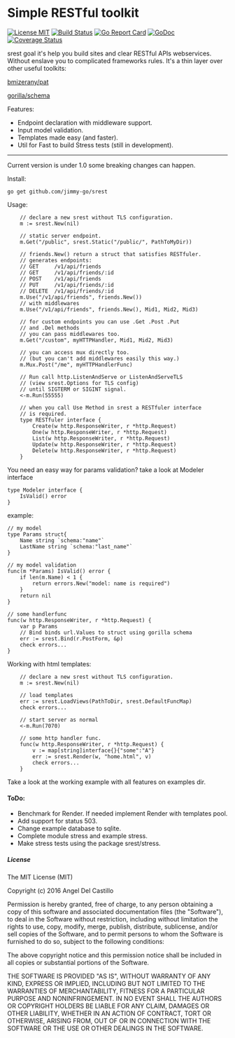 # Simple RESTful toolkit

[![License MIT](https://img.shields.io/npm/l/express.svg)](http://opensource.org/licenses/MIT)
[![Build Status](https://travis-ci.org/jimmy-go/srest.svg?branch=master)](https://travis-ci.org/jimmy-go/srest)
[![Go Report Card](https://goreportcard.com/badge/github.com/jimmy-go/srest)](https://goreportcard.com/report/github.com/jimmy-go/srest)
[![GoDoc](http://godoc.org/github.com/jimmy-go/srest?status.png)](http://godoc.org/github.com/jimmy-go/srest)
[![Coverage Status](https://coveralls.io/repos/github/jimmy-go/srest/badge.svg?branch=master)](https://coveralls.io/github/jimmy-go/srest?branch=master)

srest goal it's help you build sites and clear RESTful APIs webservices.
Without enslave you to complicated frameworks rules.
It's a thin layer over other useful toolkits:

[bmizerany/pat](https://github.com/bmizerany/pat)

[gorilla/schema](https://github.com/gorilla/schema)

Features:
* Endpoint declaration with middleware support.
* Input model validation.
* Templates made easy (and faster).
* Util for Fast to build Stress tests (still in development).

----

Current version is under 1.0 some breaking changes can happen.

Install:
```
go get github.com/jimmy-go/srest
```

Usage:
```
    // declare a new srest without TLS configuration.
    m := srest.New(nil)

    // static server endpoint.
	m.Get("/public", srest.Static("/public/", PathToMyDir))

    // friends.New() return a struct that satisfies RESTfuler.
    // generates endpoints:
    // GET     /v1/api/friends
    // GET     /v1/api/friends/:id
    // POST    /v1/api/friends
    // PUT     /v1/api/friends/:id
    // DELETE  /v1/api/friends/:id
    m.Use("/v1/api/friends", friends.New())
    // with middlewares
    m.Use("/v1/api/friends", friends.New(), Mid1, Mid2, Mid3)

    // for custom endpoints you can use .Get .Post .Put
    // and .Del methods
    // you can pass middlewares too.
    m.Get("/custom", myHTTPHandler, Mid1, Mid2, Mid3)

    // you can access mux directly too.
    // (but you can't add middlewares easily this way.)
    m.Mux.Post("/me", myHTTPHandlerFunc)

    // Run call http.ListenAndServe or ListenAndServeTLS
    // (view srest.Options for TLS config)
    // until SIGTERM or SIGINT signal.
    <-m.Run(55555)

    // when you call Use Method in srest a RESTfuler interface
    // is required.
    type RESTfuler interface {
        Create(w http.ResponseWriter, r *http.Request)
        One(w http.ResponseWriter, r *http.Request)
        List(w http.ResponseWriter, r *http.Request)
        Update(w http.ResponseWriter, r *http.Request)
        Delete(w http.ResponseWriter, r *http.Request)
    }
```

You need an easy way for params validation? take a look at Modeler interface
```
type Modeler interface {
	IsValid() error
}
```

example:
```
// my model
type Params struct{
    Name string `schema:"name"`
    LastName string `schema:"last_name"`
}

// my model validation
func(m *Params) IsValid() error {
    if len(m.Name) < 1 {
        return errors.New("model: name is required")
    }
    return nil
}

// some handlerfunc
func(w http.ResponseWriter, r *http.Request) {
    var p Params
    // Bind binds url.Values to struct using gorilla schema
    err := srest.Bind(r.PostForm, &p)
    check errors...
}
```

Working with html templates:
```
    // declare a new srest without TLS configuration.
    m := srest.New(nil)

    // load templates
    err := srest.LoadViews(PathToDir, srest.DefaultFuncMap)
    check errors...

    // start server as normal
    <-m.Run(7070)

    // some http handler func.
    func(w http.ResponseWriter, r *http.Request) {
        v := map[string]interface{}{"some":"A"}
        err := srest.Render(w, "home.html", v)
        check errors...
    }
```

Take a look at the working example with all features on examples dir.

#### ToDo:

* Benchmark for Render. If needed implement Render with templates pool.
* Add support for status 503.
* Change example database to sqlite.
* Complete module stress and example stress.
* Make stress tests using the package srest/stress.

##### License

The MIT License (MIT)

Copyright (c) 2016 Angel Del Castillo

Permission is hereby granted, free of charge, to any person obtaining a copy
of this software and associated documentation files (the "Software"), to deal
in the Software without restriction, including without limitation the rights
to use, copy, modify, merge, publish, distribute, sublicense, and/or sell
copies of the Software, and to permit persons to whom the Software is
furnished to do so, subject to the following conditions:

The above copyright notice and this permission notice shall be included in all
copies or substantial portions of the Software.

THE SOFTWARE IS PROVIDED "AS IS", WITHOUT WARRANTY OF ANY KIND, EXPRESS OR
IMPLIED, INCLUDING BUT NOT LIMITED TO THE WARRANTIES OF MERCHANTABILITY,
FITNESS FOR A PARTICULAR PURPOSE AND NONINFRINGEMENT. IN NO EVENT SHALL THE
AUTHORS OR COPYRIGHT HOLDERS BE LIABLE FOR ANY CLAIM, DAMAGES OR OTHER
LIABILITY, WHETHER IN AN ACTION OF CONTRACT, TORT OR OTHERWISE, ARISING FROM,
OUT OF OR IN CONNECTION WITH THE SOFTWARE OR THE USE OR OTHER DEALINGS IN THE
SOFTWARE.
